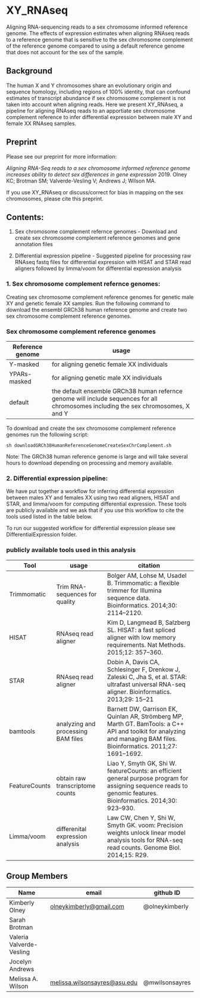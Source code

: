 # XY_RNAseq
Aligning RNA-sequencing reads to a sex chromosome informed reference genome. 
The effects of expression estimates when aligning RNAseq reads to a reference genome that is sensitive to the sex chromosome complement of the reference genome compared to using a default reference genome that does not account for the sex of the sample.

## Background
The human X and Y chromosomes share an evolutionary origin and sequence homology, including regions of 100% identity, that can confound estimates of transcript abundance if sex chromosome complement is not taken into account when aligning reads. Here we present XY_RNAseq, a pipeline for aligning RNAseq reads to an apportiate sex chromosome complement reference to infer differential expression between male XY and female XX RNAseq samples. 

## Preprint

Please see our preprint for more information:

*Aligning RNA-Seq reads to a sex chromosome informed reference genome increases ability to detect sex differences in gene expression* 2019. Olney KC; Brotman SM; Valverde-Vesling V; Andrews J; Wilson MA. 

If you use XY_RNAseq or discuss/correct for bias in mapping on the sex chromosomes, please cite this preprint.

## Contents:
1. Sex chromosome complement refernce genomes - Download and create sex chromosome complement reference genomes and gene annotation files

2. Differential expression pipeline - Suggested pipeline for processing raw RNAseq fastq files for differential expression with HISAT and STAR read aligners followed by limma/voom for differential expression analysis

### 1. Sex chromosome complement refernce genomes:
Creating sex chromosome complement reference genomes for genetic male XY and genetic female XX samples. 
Run the following command to download the ensembl GRCh38 human reference genome and create two sex chromosome complement reference genomes. 

### Sex chromosome complement reference genomes 
Reference genome | usage
--- | --- 
Y-masked | for aligning genetic female XX individuals 
YPARs-masked | for aligning genetic male XX individuals 
default | the default ensemble GRCh38 human refernce genome will include sequences for all chromosomes including the sex chromosomes, X and Y 

To download and create the sex chromosome complement reference genomes run the following script:

`sh downloadGRCh38HumanReferenceGenomeCreateSexChrComplement.sh`

Note: The GRCh38 human reference genome is large and will take several hours to download depending on processing and memory available. 


### 2. Differential expression pipeline:
We have put together a workflow for inferring differential expression between males XY and females XX using two read aligners, HISAT and STAR, and limma/voom for computing differential expression. These tools are publicly available and we ask that if you use this workflow to cite the tools used listed in the table below. 

To run our suggested workflow for differential expression please see DifferentialExpression folder. 

### publicly available tools used in this analysis
Tool | usage | citation
--- | --- |  ---
Trimmomatic | Trim RNA-sequences for quality | Bolger AM, Lohse M, Usadel B. Trimmomatic: a flexible trimmer for Illumina sequence data. Bioinformatics. 2014;30: 2114–2120.
HISAT | RNAseq read aligner | Kim D, Langmead B, Salzberg SL. HISAT: a fast spliced aligner with low memory requirements. Nat Methods. 2015;12: 357–360.
STAR | RNAseq read aligner | Dobin A, Davis CA, Schlesinger F, Drenkow J, Zaleski C, Jha S, et al. STAR: ultrafast universal RNA-seq aligner. Bioinformatics. 2013;29: 15–21
bamtools | analyzing and processing BAM files | Barnett DW, Garrison EK, Quinlan AR, Strömberg MP, Marth GT. BamTools: a C++ API and toolkit for analyzing and managing BAM files. Bioinformatics. 2011;27: 1691–1692.
FeatureCounts | obtain raw transcriptome counts| Liao Y, Smyth GK, Shi W. featureCounts: an efficient general purpose program for assigning sequence reads to genomic features. Bioinformatics. 2014;30: 923–930.
Limma/voom | differenital expression analysis | Law CW, Chen Y, Shi W, Smyth GK. voom: Precision weights unlock linear model analysis tools for RNA-seq read counts. Genome Biol. 2014;15: R29.



## Group Members
Name | email | github ID
--- | --- |  ---
Kimberly Olney | olneykimberly@gmail.com | @olneykimberly
Sarah Brotman |
Valeria Valverde-Vesling |
Jocelyn Andrews |
Melissa A. Wilson | melissa.wilsonsayres@asu.edu | @mwilsonsayres

